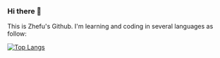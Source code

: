 ### Hi there 👋

This is Zhefu's Github. I'm learning and coding in several languages as follow:

[![Top Langs](https://github-readme-stats.vercel.app/api/top-langs/?username=arcatva&layout=donut-vertical&langs_count=10&hide=Makefile,Dockerfile,CSS,Html,Smarty)](https://github.com/anuraghazra/github-readme-stats)





<!--
**arcatva/arcatva** is a ✨ _special_ ✨ repository because its `README.md` (this file) appears on your GitHub profile.
![Top Langs](https://github-readme-stats.vercel.app/api/top-langs/?username=arcatva&hide_progress=true)
Here are some ideas to get you started:

- 🔭 I’m currently working on ...
- 🌱 I’m currently learning ...
- 👯 I’m looking to collaborate on ...
- 🤔 I’m looking for help with ...
- 💬 Ask me about ...
- 📫 How to reach me: ...
- 😄 Pronouns: ...
- ⚡ Fun fact: ...
-->
